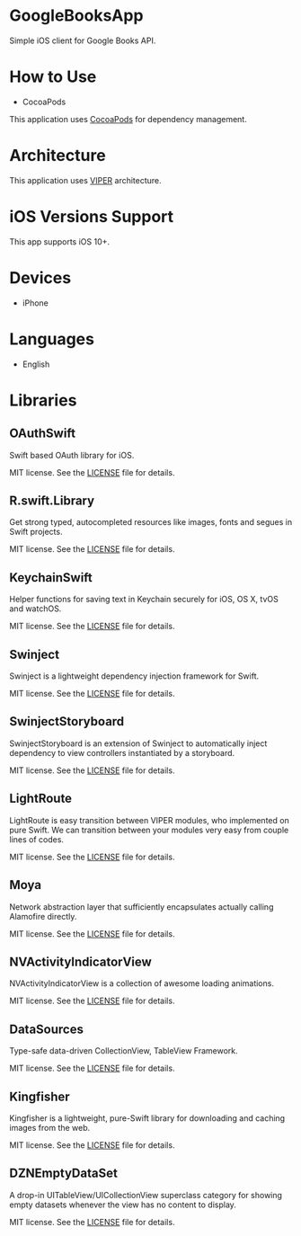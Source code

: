 # GoogleBooksApp

Simple iOS client for Google Books API.

# How to Use

* CocoaPods

This application uses [CocoaPods](https://cocoapods.org) for dependency management.

# Architecture

This application uses [VIPER](https://github.com/strongself/The-Book-of-VIPER) architecture.

# iOS Versions Support

This app supports iOS 10+.

# Devices

* iPhone

# Languages

* English

# Libraries

## OAuthSwift

Swift based OAuth library for iOS.

MIT license. See the [LICENSE](https://github.com/OAuthSwift/OAuthSwift/blob/master/LICENSE) file for details.

## R.swift.Library

Get strong typed, autocompleted resources like images, fonts and segues in Swift projects.

MIT license. See the [LICENSE](https://github.com/mac-cain13/R.swift/blob/master/License) file for details.

## KeychainSwift

Helper functions for saving text in Keychain securely for iOS, OS X, tvOS and watchOS.

MIT license. See the [LICENSE](https://github.com/evgenyneu/keychain-swift/blob/master/LICENSE) file for details.

## Swinject

Swinject is a lightweight dependency injection framework for Swift.

MIT license. See the [LICENSE](https://github.com/Swinject/Swinject/blob/master/LICENSE.txt) file for details.

## SwinjectStoryboard

SwinjectStoryboard is an extension of Swinject to automatically inject dependency to view controllers instantiated by a storyboard.

MIT license. See the [LICENSE](https://github.com/Swinject/SwinjectStoryboard/blob/master/LICENSE.txt) file for details.

## LightRoute

LightRoute is easy transition between VIPER modules, who implemented on pure Swift. We can transition between your modules very easy from couple lines of codes.

MIT license. See the [LICENSE](https://github.com/SpectralDragon/LightRoute/blob/master/LICENSE.txt) file for details.

## Moya

Network abstraction layer that sufficiently encapsulates actually calling Alamofire directly.

MIT license. See the [LICENSE](https://github.com/Moya/Moya/blob/master/License.md) file for details.

## NVActivityIndicatorView

NVActivityIndicatorView is a collection of awesome loading animations.

MIT license. See the [LICENSE](https://github.com/ninjaprox/NVActivityIndicatorView/blob/master/LICENSE) file for details.

## DataSources

Type-safe data-driven CollectionView, TableView Framework.

MIT license. See the [LICENSE](https://github.com/muukii/DataSources/blob/master/LICENSE) file for details.

## Kingfisher

Kingfisher is a lightweight, pure-Swift library for downloading and caching images from the web.

MIT license. See the [LICENSE](https://github.com/ninjaprox/NVActivityIndicatorView/blob/master/LICENSE) file for details.

## DZNEmptyDataSet

A drop-in UITableView/UICollectionView superclass category for showing empty datasets whenever the view has no content to display.

MIT license. See the [LICENSE](https://github.com/dzenbot/DZNEmptyDataSet/blob/master/LICENSE) file for details.
